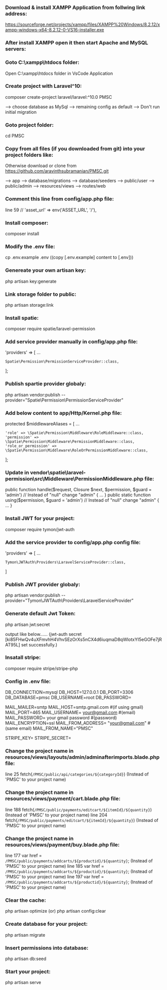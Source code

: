 ### Download & install XAMPP Application from follwing link address:

https://sourceforge.net/projects/xampp/files/XAMPP%20Windows/8.2.12/xampp-windows-x64-8.2.12-0-VS16-installer.exe

### After install XAMPP open it then start Apache and MySQL servers:

### Goto C:\xampp\htdocs folder:

Open C:\xampp\htdocs folder in VsCode Application

### Create project with Laravel^10:

composer create-project laravel/laravel:^10.0 PMSC

--> choose database as MySql
--> remaining config as default
--> Don't run initial migration

### Goto project folder:

cd PMSC

### Copy from all files (if you downloaded from git) into your project folders like:

Otherwise download or clone from https://github.com/aravinthsubramanian/PMSC.git

--> app
--> database/migrations
--> database/seeders
--> public/user
--> public/admin
--> resources/views
--> routes/web

### Comment this line from config/app.php file:

line 59 // 'asset_url' => env('ASSET_URL', '/'),

### Install composer:

composer install

### Modify the .env file:

cp .env.example .env  ((copy [.env.example] content to [.env]))

### Genereate your own artisan key:

php artisan key:generate

### Link storage folder to public:

php artisan storage:link

### Install spatie:

composer require spatie/laravel-permission

### Add service provider manually in config/app.php file:

'providers' => [
    ...

    Spatie\Permission\PermissionServiceProvider::class,
];

### Publish spartie provider globaly:

php artisan vendor:publish --provider="Spatie\Permission\PermissionServiceProvider"

### Add below content to app/Http/Kernel.php file:

protected $middlewareAliases = [
    ...

    'role' => \Spatie\Permission\Middleware\RoleMiddleware::class,
    'permission' => \Spatie\Permission\Middleware\PermissionMiddleware::class,
    'role_or_permission' => \Spatie\Permission\Middleware\RoleOrPermissionMiddleware::class,
];

### Update in vendor\spatie\laravel-permission\src\Middleware\PermissionMiddleware.php file:

public function handle($request, Closure $next, $permission, $guard = 'admin')  // Instead of "null" change "admin"
{
    ...
}
public static function using($permission, $guard = 'admin') // Instead of "null" change "admin"
{
    ...
}

### Install JWT for your project:

composer require tymon/jwt-auth

### Add the service provider to config/app.php config file:

'providers' => [
    ...

    Tymon\JWTAuth\Providers\LaravelServiceProvider::class,
]

### Publish JWT provider globaly:

php artisan vendor:publish --provider="Tymon\JWTAuth\Providers\LaravelServiceProvider"

### Generate default Jwt Token:

php artisan jwt:secret

output like below......
(jwt-auth secret [ki85FHwQv4uXFmvhH4VhvSEzOrXs5nCX4d6iuqmaD8qWlotxYI5eGOFe7jRAT95L] set successfully.)

### Insatall stripe:

composer require stripe/stripe-php

### Config in .env file:

DB_CONNECTION=mysql
DB_HOST=127.0.0.1
DB_PORT=3306
DB_DATABASE=pmsc
DB_USERNAME=root
DB_PASSWORD=

MAIL_MAILER=smtp
MAIL_HOST=smtp.gmail.com #(if using gmail)
MAIL_PORT=465
MAIL_USERNAME= your@gmail.com #(email)
MAIL_PASSWORD= your gmail password #(password)
MAIL_ENCRYPTION=ssl
MAIL_FROM_ADDRESS= "your@gmail.com" #(same email)
MAIL_FROM_NAME="PMSC"

STRIPE_KEY=<your-stripe-key>
STRIPE_SECRET=<your-stripe-secret>

### Change the project name in resources/views/layouts/admin/adminafterimports.blade.php file:

line 25 fetch(`/PMSC/public/api/categories/${categoryId}`) (Instead of 'PMSC' to your project name)

### Change the project name in resources/views/payment/cart.blade.php file:

line 188 fetch(`/PMSC/public/payments/editcart/${itemId}/${quantity}`) (Instead of 'PMSC' to your project name)
line 204 fetch(`/PMSC/public/payments/editcart/${itemId}/${quantity}`) (Instead of 'PMSC' to your project name)

### Change the project name in resources/views/payment/buy.blade.php file:

line 177 var href = `/PMSC/public/payments/addcarts/${productid}/${quantity}`; (Instead of 'PMSC' to your project name)
line 185 var href = `/PMSC/public/payments/addcarts/${productid}/${quantity}`; (Instead of 'PMSC' to your project name)
line 197 var href = `/PMSC/public/payments/addcarts/${productid}/${quantity}`; (Instead of 'PMSC' to your project name)

### Clear the cache:

php artisan optimize 
    (or) 
php artisan config:clear

### Create database for your project:

php artisan migrate

### Insert permissions into database:

php artisan db:seed

### Start your project:

php artisan serve